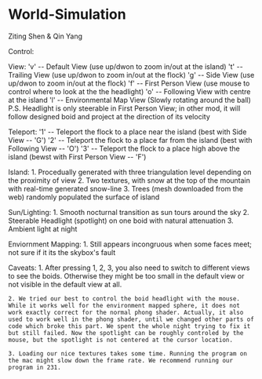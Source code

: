 # World-Simulation

Ziting Shen & Qin Yang

Control:

View: 
	'v' -- Default View (use up/dwon to zoom in/out at the island)
	't' -- Trailing View (use up/dwon to zoom in/out at the flock)
	'g' -- Side View (use up/dwon to zoom in/out at the flock)
	'f' -- First Person View (use mouse to control where to look at the the headlight)
	'o' -- Following View with centre at the island
	'l' -- Environmental Map View (Slowly rotating around the ball)
	P.S. Headlight is only steerable in First Person View; in other mod, it will follow designed boid and project at the direction of its velocity

Teleport:
	'1' -- Teleport the flock to a place near the island (best with Side View -- 'G')
	'2' -- Teleport the flock to a place far from the island (best with Following View -- 'O')
	'3' -- Teleport the flock to a place high above the island (bewst with First Person View -- 'F')

Island:
	1. Procedually generated with three triangulation level depending on the proximity of view
	2. Two textures, with snow at the top of the mountain with real-time generated snow-line
	3. Trees (mesh downloaded from the web) randomly populated the surface of island

Sun/Lighting:
	1. Smooth nocturnal transition as sun tours around the sky
	2. Steerable Headlight (spotlight) on one boid with natural attenuation
	3. Ambient light at night

Enviornment Mapping:
	1. Still appears incongruous when some faces meet; not sure if it its the skybox's fault

Caveats:
	1. After pressing 1, 2, 3, you also need to switch to different views to see the boids. Otherwise they might be too small in the default view or not visible in the default view at all.

	2. We tried our best to control the boid headlight with the mouse. While it works well for the environment mapped sphere, it does not work exactly correct for the normal phong shader. Actually, it also used to work well in the phong shader, until we changed other parts of code which broke this part. We spent the whole night trying to fix it but still failed. Now the spotlight can be roughly controled by the mouse, but the spotlight is not centered at the cursor location.

	3. Loading our nice textures takes some time. Running the program on the mac might slow down the frame rate. We recommend running our program in 231.